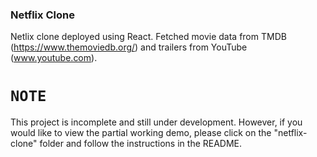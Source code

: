 ### Netflix Clone

Netlix clone deployed using React. Fetched movie data from TMDB (https://www.themoviedb.org/) and trailers from YouTube (www.youtube.com).  

# `NOTE`
This project is incomplete and still under development. However, if you would like to view the partial working demo, please click on the "netflix-clone" folder and follow the instructions in the README. 
